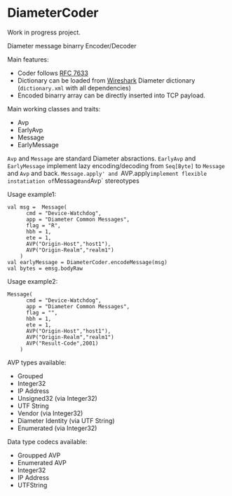 # DiameterCoder
Work in progress project.

Diameter message binarry Encoder/Decoder

Main features:
* Coder follows [RFC 7633](https://tools.ietf.org/html/rfc6733)
* Dictionary can be loaded from [Wireshark](https://www.wireshark.org/) Diameter dictionary (`dictionary.xml` with all dependencies)
* Encoded binarry array can be directly inserted into TCP payload.

Main working classes and traits:

* Avp
* EarlyAvp 
* Message
* EarlyMessage

`Avp` and `Message` are standard Diameter absractions.
`EarlyAvp` and `EarlyMessage` implement lazy encoding/decoding from `Seq[Byte]` to `Message` and `Avp` and back.
`Message.apply' and `AVP.apply` implement flexible instatiation of `Message` and `Avp` stereotypes

Usage example1:
```
val msg =  Message(
      cmd = "Device-Watchdog",
      app = "Diameter Common Messages",
      flag = "R",
      hbh = 1,
      ete = 1,
      AVP("Origin-Host","host1"),
      AVP("Origin-Realm","realm1")
    )
val earlyMessage = DiameterCoder.encodeMessage(msg)
val bytes = emsg.bodyRaw
```

Usage example2:
```
Message(
      cmd = "Device-Watchdog",
      app = "Diameter Common Messages",
      flag = "",
      hbh = 1,
      ete = 1,
      AVP("Origin-Host","host1"),
      AVP("Origin-Realm","realm1")
      AVP("Result-Code",2001)
    )
```

AVP types available:
* Grouped
* Integer32
* IP Address
* Unsigned32 (via Integer32)
* UTF String
* Vendor (via Integer32)
* Diameter Identity (via UTF String)
* Enumerated (via Integer32)

Data type codecs available:
* Groupped AVP
* Enumerated AVP
* Integer32
* IP Address
* UTFString
